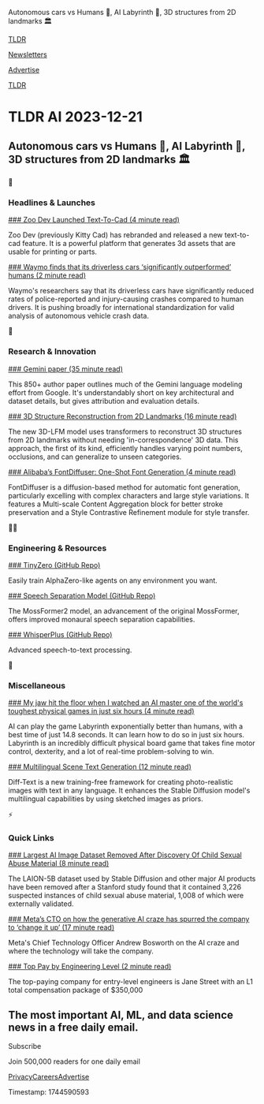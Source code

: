 Autonomous cars vs Humans 🚙, AI Labyrinth 🧩, 3D structures from 2D landmarks 🏛️

[TLDR](/)

[Newsletters](/newsletters)

[Advertise](https://advertise.tldr.tech/)

[TLDR](/)

# TLDR AI 2023-12-21

## Autonomous cars vs Humans 🚙, AI Labyrinth 🧩, 3D structures from 2D landmarks 🏛️

🚀

### Headlines & Launches

[### Zoo Dev Launched Text-To-Cad (4 minute read)](https://zoo.dev/blog/introducing-text-to-cad?utm_source=tldrai)

Zoo Dev (previously Kitty Cad) has rebranded and released a new text-to-cad feature. It is a powerful platform that generates 3d assets that are usable for printing or parts.

[### Waymo finds that its driverless cars ‘significantly outperformed’ humans (2 minute read)](https://9to5google.com/2023/12/20/waymo-driverless-humans/?utm_source=tldrai)

Waymo's researchers say that its driverless cars have significantly reduced rates of police-reported and injury-causing crashes compared to human drivers. It is pushing broadly for international standardization for valid analysis of autonomous vehicle crash data.

🧠

### Research & Innovation

[### Gemini paper (35 minute read)](https://arxiv.org/abs/2312.11805?utm_source=tldrai)

This 850+ author paper outlines much of the Gemini language modeling effort from Google. It's understandably short on key architectural and dataset details, but gives attribution and evaluation details.

[### 3D Structure Reconstruction from 2D Landmarks (16 minute read)](https://arxiv.org/abs/2312.11894v1?utm_source=tldrai)

The new 3D-LFM model uses transformers to reconstruct 3D structures from 2D landmarks without needing 'in-correspondence' 3D data. This approach, the first of its kind, efficiently handles varying point numbers, occlusions, and can generalize to unseen categories.

[### Alibaba’s FontDiffuser: One-Shot Font Generation (4 minute read)](https://yeungchenwa.github.io/fontdiffuser-homepage/?utm_source=tldrai)

FontDiffuser is a diffusion-based method for automatic font generation, particularly excelling with complex characters and large style variations. It features a Multi-scale Content Aggregation block for better stroke preservation and a Style Contrastive Refinement module for style transfer.

👨‍💻

### Engineering & Resources

[### TinyZero (GitHub Repo)](https://github.com/s-casci/tinyzero?utm_source=tldrai)

Easily train AlphaZero-like agents on any environment you want.

[### Speech Separation Model (GitHub Repo)](https://github.com/alibabasglab/MossFormer2?utm_source=tldrai)

The MossFormer2 model, an advancement of the original MossFormer, offers improved monaural speech separation capabilities.

[### WhisperPlus (GitHub Repo)](https://github.com/kadirnar/whisper-plus?utm_source=tldrai)

Advanced speech-to-text processing.

🎁

### Miscellaneous

[### My jaw hit the floor when I watched an AI master one of the world's toughest physical games in just six hours (4 minute read)](https://www.techradar.com/computing/artificial-intelligence/my-jaw-hit-the-floor-when-i-watched-an-ai-master-one-of-the-worlds-toughest-physical-games-in-just-six-hours?utm_source=tldrai)

AI can play the game Labyrinth exponentially better than humans, with a best time of just 14.8 seconds. It can learn how to do so in just six hours. Labyrinth is an incredibly difficult physical board game that takes fine motor control, dexterity, and a lot of real-time problem-solving to win.

[### Multilingual Scene Text Generation (12 minute read)](https://arxiv.org/abs/2312.12232?utm_source=tldrai)

Diff-Text is a new training-free framework for creating photo-realistic images with text in any language. It enhances the Stable Diffusion model's multilingual capabilities by using sketched images as priors.

⚡️

### Quick Links

[### Largest AI Image Dataset Removed After Discovery Of Child Sexual Abuse Material (8 minute read)](https://www.404media.co/laion-datasets-removed-stanford-csam-child-abuse/?utm_source=tldrai)

The LAION-5B dataset used by Stable Diffusion and other major AI products have been removed after a Stanford study found that it contained 3,226 suspected instances of child sexual abuse material, 1,008 of which were externally validated.

[### Meta’s CTO on how the generative AI craze has spurred the company to ‘change it up’ (17 minute read)](https://www.semafor.com/article/12/20/2023/meta-cto-andrew-bosworth-on-the-generative-ai-craze?utm_source=tldrai)

Meta's Chief Technology Officer Andrew Bosworth on the AI craze and where the technology will take the company.

[### Top Pay by Engineering Level (2 minute read)](https://www.levels.fyi/2023/prerelease/?level=Entry-Level%20Engineer&amp;utm_source=tldrai)

The top-paying company for entry-level engineers is Jane Street with an L1 total compensation package of $350,000

## The most important AI, ML, and data science news in a free daily email.

Subscribe

Join 500,000 readers for one daily email

[Privacy](/privacy)[Careers](https://jobs.ashbyhq.com/tldr.tech)[Advertise](/ai/advertise)

Timestamp: 1744590593